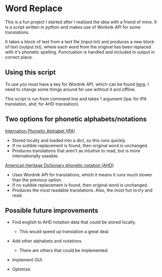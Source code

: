 # Word Replace 
This is a fun project I started after I realized the idea with a friend of mine. It is a script written in python and makes use of Worknik API for some translations.

It takes a block of text from a text file (input.txt) and produces a new block of text (output.txt), where each word from the original has been replaced with it's phonetic spelling. Punctuation is handled and included in output in correct place.

## Using this script

To use you must have a key for Wordnik API, which can be found [here](https://developer.wordnik.com/). I need to change some things around for use without it and offline.

This script is run from command line and takes 1 argument (ipa: for IPA translation, ahd: for AHD translation).

## Two options for phonetic alphabets/notations
[Internation Phonetic Alphabet (IPA)](https://en.wikipedia.org/wiki/International_Phonetic_Alphabet)
- Stored locally and loaded into a dict, so this runs quickly.
- If no suitible replacement is found, then original word is unchanged.
- Produces translations that aren't as intuitive to read, but is more internationally useable.

[American Heritage Dictionary phonetic notation (AHD)](https://en.wikipedia.org/wiki/Phonetic_notation_of_the_American_Heritage_Dictionary)
- Uses Wordnik API for translations, which it means it runs much slower than the previous option.
- If no suitible replacement is found, then original word is unchanged. 
- Produces the most readable translations. Also, the most fun to try and read.

## Possible future improvements
* Find english to AHD notation data that could be stored locally.
  - This would speed up translation a great deal.

* Add other alphabets and notations.
  - There are others that could be implemented.

* Implement GUI.

* Optimize.
